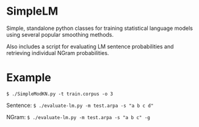 SimpleLM
========

Simple, standalone python classes for training statistical language models using several popular smoothing methods.

Also includes a script for evaluating LM sentence probabilities and retrieving individual NGram probabilities.

Example
=======

  ```$ ./SimpleModKN.py -t train.corpus -o 3```

  Sentence:
  ```$ ./evaluate-lm.py -m test.arpa -s "a b c d"```

  NGram:
  ```$ ./evaluate-lm.py -m test.arpa -s "a b c" -g```